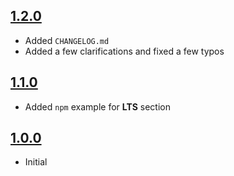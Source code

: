 ## [1.2.0](https://github.com/AltusAero/git-branching-model/releases/tag/v1.2.0)

- Added `CHANGELOG.md`
- Added a few clarifications and fixed a few typos

## [1.1.0](https://github.com/AltusAero/git-branching-model/releases/tag/v1.1.0)

- Added `npm` example for **LTS** section

## [1.0.0](https://github.com/AltusAero/git-branching-model/releases/tag/v1.0.0)

- Initial
